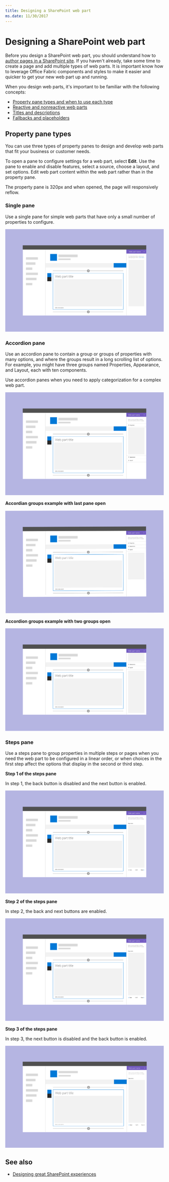 ```yaml
---
title: Designing a SharePoint web part
ms.date: 11/30/2017 
---
```


# Designing a SharePoint web part

Before you design a SharePoint web part, you should understand how to [author pages in a SharePoint site](authoring-pages.md). If you haven't already, take some time to create a page and add multiple types of web parts. It is important know how to leverage Office Fabric components and styles to make it easier and quicker to get your new web part up and running.

When you design web parts, it's important to be familiar with the following concepts:

- [Property pane types and when to use each type](#property-pane-types)
- [Reactive and nonreactive web parts](reactive-and-nonreactive-web-parts.md)
- [Titles and descriptions](web-part-titles-and-descriptions.md)
- [Fallbacks and placeholders](placeholders-and-fallbacks.md)


## Property pane types

You can use three types of property panes to design and develop web parts that fit your business or customer needs.

To open a pane to configure settings for a web part, select **Edit**. Use the pane to enable and disable features, select a source, choose a layout, and set options. Edit web part content within the web part rather than in the property pane.

The property pane is 320px and when opened, the page will responsively reflow.

### Single pane
Use a single pane for simple web parts that have only a small number of properties to configure.

![Single pane](../images/design-web-part-single.png)


### Accordion pane
Use an accordion pane to contain a group or groups of properties with many options, and where the groups result in a long scrolling list of options. For example, you might have three groups named Properties, Appearance, and Layout, each with ten components.

Use accordion panes when you need to apply categorization for a complex web part.

![Accordion pane](../images/design-web-part-accordion-group.png)


**Accordian groups example with last pane open**


![Accordion pane showing last pane open](../images/design-web-part-accordion-last-open.png)


**Accordion groups example with two groups open**

![Accordion pane showing two groups open](../images/design-web-part-accordion-two-open.png)



### Steps pane

Use a steps pane to group properties in multiple steps or pages when you need the web part to be configured in a linear order, or when choices in the first step affect the options that display in the second or third step. 

**Step 1 of the steps pane**

In step 1, the back button is disabled and the next button is enabled.

![Steps pane with next button enabled](../images/design-web-part-steps-pane-01.png)


**Step 2 of the steps pane** 

In step 2, the back and next buttons are enabled.

![Steps pane with back button and next button enabled](../images/design-web-part-steps-pane-02.png)


**Step 3 of the steps pane** 

In step 3, the next button is disabled and the back button is enabled.

![Steps pane with back button enabled](../images/design-web-part-steps-pane-03.png)


## See also

- [Designing great SharePoint experiences](design-guidance-overview.md)


